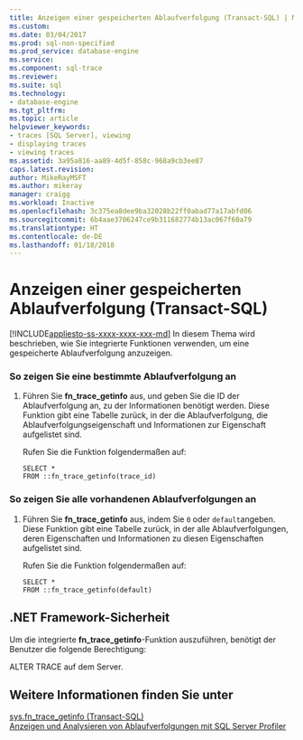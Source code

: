 ```yaml
---
title: Anzeigen einer gespeicherten Ablaufverfolgung (Transact-SQL) | Microsoft-Dokumentation
ms.custom: 
ms.date: 03/04/2017
ms.prod: sql-non-specified
ms.prod_service: database-engine
ms.service: 
ms.component: sql-trace
ms.reviewer: 
ms.suite: sql
ms.technology:
- database-engine
ms.tgt_pltfrm: 
ms.topic: article
helpviewer_keywords:
- traces [SQL Server], viewing
- displaying traces
- viewing traces
ms.assetid: 3a95a816-aa89-4d5f-858c-968a9cb3ee87
caps.latest.revision: 
author: MikeRayMSFT
ms.author: mikeray
manager: craigg
ms.workload: Inactive
ms.openlocfilehash: 3c375ea8dee9ba32028b22ff0abad77a17abfd06
ms.sourcegitcommit: 6b4aae3706247ce9b311682774b13ac067f60a79
ms.translationtype: HT
ms.contentlocale: de-DE
ms.lasthandoff: 01/18/2018
---
```

# <a name="view-a-saved-trace-transact-sql"></a>Anzeigen einer gespeicherten Ablaufverfolgung (Transact-SQL)
[!INCLUDE[appliesto-ss-xxxx-xxxx-xxx-md](../../includes/appliesto-ss-xxxx-xxxx-xxx-md.md)] In diesem Thema wird beschrieben, wie Sie integrierte Funktionen verwenden, um eine gespeicherte Ablaufverfolgung anzuzeigen.  
  
### <a name="to-view-a-specific-trace"></a>So zeigen Sie eine bestimmte Ablaufverfolgung an  
  
1.  Führen Sie **fn_trace_getinfo** aus, und geben Sie die ID der Ablaufverfolgung an, zu der Informationen benötigt werden. Diese Funktion gibt eine Tabelle zurück, in der die Ablaufverfolgung, die Ablaufverfolgungseigenschaft und Informationen zur Eigenschaft aufgelistet sind.  
  
     Rufen Sie die Funktion folgendermaßen auf:  
  
    ```  
    SELECT *  
    FROM ::fn_trace_getinfo(trace_id)  
    ```  
  
### <a name="to-view-all-existing-traces"></a>So zeigen Sie alle vorhandenen Ablaufverfolgungen an  
  
1.  Führen Sie **fn_trace_getinfo** aus, indem Sie `0` oder `default`angeben. Diese Funktion gibt eine Tabelle zurück, in der alle Ablaufverfolgungen, deren Eigenschaften und Informationen zu diesen Eigenschaften aufgelistet sind.  
  
     Rufen Sie die Funktion folgendermaßen auf:  
  
    ```  
    SELECT *  
    FROM ::fn_trace_getinfo(default)  
    ```  
  
## <a name="net-framework-security"></a>.NET Framework-Sicherheit  
 Um die integrierte **fn_trace_getinfo**-Funktion auszuführen, benötigt der Benutzer die folgende Berechtigung:  
  
 ALTER TRACE auf dem Server.  
  
## <a name="see-also"></a>Weitere Informationen finden Sie unter  
 [sys.fn_trace_getinfo &#40;Transact-SQL&#41;](../../relational-databases/system-functions/sys-fn-trace-getinfo-transact-sql.md)   
 [Anzeigen und Analysieren von Ablaufverfolgungen mit SQL Server Profiler](../../tools/sql-server-profiler/view-and-analyze-traces-with-sql-server-profiler.md)  
  
  
